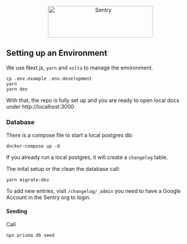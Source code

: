 <p align="center">
  <a href="https://sentry.io/?utm_source=github&utm_medium=logo" target="_blank">
    <img src="https://sentry-brand.storage.googleapis.com/sentry-wordmark-dark-280x84.png" alt="Sentry" width="280" height="84">
  </a>
</p>

## Setting up an Environment

We use Next.js, `yarn` and `volta` to manage the environment.

```
cp .env.example .env.development
yarn
yarn dev
```

With that, the repo is fully set up and you are ready to open local docs under http://localhost:3000

### Database

There is a compose file to start a local postgres db:

```
docker-compose up -d
```

If you already run a local postgres, it will create a `changelog` table.

The inital setup or the clean the database call:

```
yarn migrate:dev
```

To add new entries, visit `/changelog/_admin` you need to have a Google Account in the Sentry org to login.

#### Seeding

Call

```
npx prisma db seed
```
